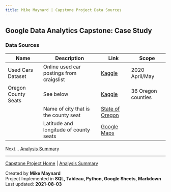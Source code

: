 ```yaml
---
title: Mike Maynard | Capstone Project Data Sources
---
```

## Google Data Analytics Capstone:  Case Study

### Data Sources

| Name | Description | Link | Scope |
| ---- | ----------- | --- | ----- |
| Used Cars Dataset | Online used car postings from craigslist | [Kaggle](https://www.kaggle.com/austinreese/craigslist-carstrucks-data) | 2020 April/May |
| Oregon County Seats | See below                              | [Kaggle](https://www.kaggle.com/bibliodatos/oregon-county-seats/) | 36 Oregon counties   |
|                     | Name of city that is the county seat   | [State of Oregon](https://www.kaggle.com/bibliodatos/oregon-county-seats/) |             |
|                     | Latitude and longitude of county seats | [Google Maps](https://maps.google.com/) |                                                |




Next... [Analysis Summary](summary.html)




---
[Capstone Project Home](./) | [Analysis Summary](summary.html)

Created by **Mike Maynard**<BR>
Project Implemented in **SQL, Tableau, Python, Google Sheets, Markdown**<BR>
Last updated:  **2021-08-03**
